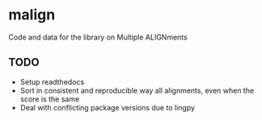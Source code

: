 # malign

Code and data for the library on Multiple ALIGNments

## TODO

- Setup readthedocs
- Sort in consistent and reproducible way all alignments, even when the
  score is the same
- Deal with conflicting package versions due to lingpy
